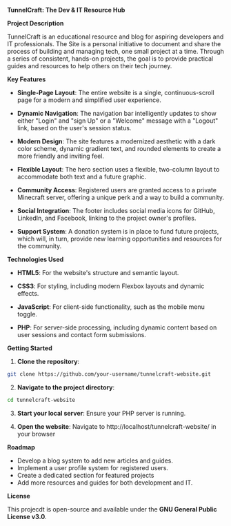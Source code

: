 **TunnelCraft: The Dev & IT Resource Hub**

**Project Description**

TunnelCraft is an educational resource and blog for aspiring developers and IT professionals. The
Site is a personal initiative to document and share the process of building and managing tech,
one small project at a time. Through a series of consistent, hands-on projects, the goal is to
provide practical guides and resources to help others on their tech journey.

**Key Features**
- **Single-Page Layout**: The entire website is a single, continuous-scroll page for a modern
  and simplified user experience.

- **Dynamic Navigation**: The navigation bar intelligently updates to show either "Login" and
  "sign Up" or a "Welcome" message with a "Logout" link, based on the user's session status.

- **Modern Design**: The site features a modernized aesthetic with a dark color scheme,
  dynamic gradient text, and rounded elements to create a more friendly and inviting feel.

- **Flexible Layout**: The hero section uses a flexible, two-column layout to accommodate both
  text and a future graphic.

- **Community Access**: Registered users are granted access to a private Minecraft server,
  offering a unique perk and a way to build a community.

- **Social Integration**: The footer includes social media icons for GitHub, LinkedIn, and
  Facebook, linking to the project owner's profiles.

- **Support System**: A donation system is in place to fund future projects, which will, in turn,
  provide new learning opportunities and resources for the community.

**Technologies Used**

- **HTML5**: For the website's structure and semantic layout.

- **CSS3**: For styling, including modern Flexbox layouts and dynamic effects.

- **JavaScript**: For client-side functionality, such as the mobile menu toggle.

- **PHP**: For server-side processing, including dynamic content based on user sessions and
  contact form submissions.

**Getting Started**

1. **Clone the repository**:
```bash
git clone https://github.com/your-username/tunnelcraft-website.git
```
2. **Navigate to the project directory**:
```bash
cd tunnelcraft-website
```
3. **Start your local server**: Ensure your PHP server is running.

4. **Open the website**: Navigate to http://localhost/tunnelcraft-website/ in your browser

**Roadmap**

- Develop a blog system to add new articles and guides.
- Implement a user profile system for registered users.
- Create a dedicated section for featured projects
- Add more resources and guides for both development and IT.

**License**

This projecdt is open-source and available under the **GNU General Public License v3.0**.
